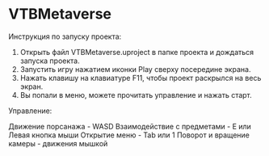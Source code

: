 # VTBMetaverse

Инструкция по запуску проекта:
1. Открыть файл VTBMetaverse.uproject в папке проекта и дождаться запуска проекта.
2. Запустить игру нажатием иконки Play сверху посередине экрана.
3. Нажать клавишу на клавиатуре F11, чтобы проект раскрылся на весь экран.
4. Вы попали в меню, можете прочитать управление и нажать старт.

Управление:

Движение порсанажа - WASD
Взаимодействие с предметами - E или Левая кнопка мыши
Открытие меню - Tab или 1
Поворот и вращение камеры - движения мышкой
